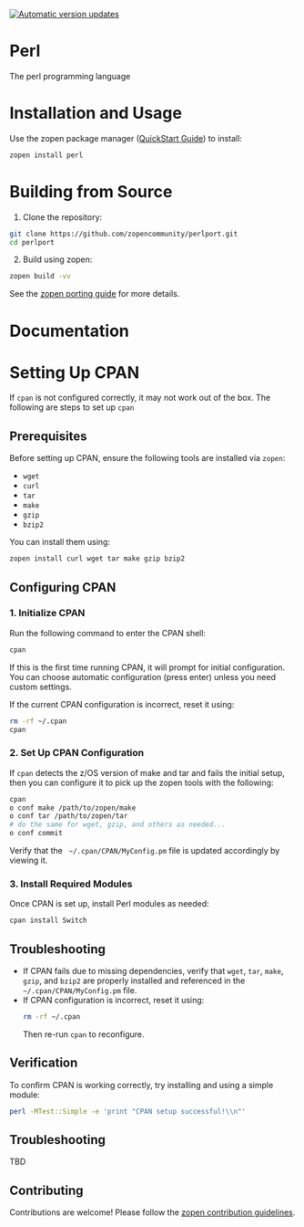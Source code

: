 [![Automatic version updates](https://github.com/ZOSOpenTools/perlport/actions/workflows/bump.yml/badge.svg)](https://github.com/ZOSOpenTools/perlport/actions/workflows/bump.yml)

# Perl

The perl programming language

# Installation and Usage

Use the zopen package manager ([QuickStart Guide](https://zopen.community/#/Guides/QuickStart)) to install:
```bash
zopen install perl
```

# Building from Source

1. Clone the repository:
```bash
git clone https://github.com/zopencommunity/perlport.git
cd perlport
```
2. Build using zopen:
```bash
zopen build -vv
```

See the [zopen porting guide](https://zopen.community/#/Guides/Porting) for more details.

# Documentation

# Setting Up CPAN

If `cpan` is not configured correctly, it may not work out of the box. The following are steps to set up `cpan`

## Prerequisites
Before setting up CPAN, ensure the following tools are installed via `zopen`:

- `wget`
- `curl`
- `tar`
- `make`
- `gzip`
- `bzip2`

You can install them using:
```sh
zopen install curl wget tar make gzip bzip2
```

## Configuring CPAN

### 1. Initialize CPAN
Run the following command to enter the CPAN shell:
```sh
cpan
```
If this is the first time running CPAN, it will prompt for initial configuration. You can choose automatic configuration (press enter) unless you need custom settings.

If the current CPAN configuration is incorrect, reset it using:
```sh
rm -rf ~/.cpan
cpan
```

### 2. Set Up CPAN Configuration
If `cpan` detects the z/OS version of make and tar and fails the initial setup, then you can configure it to pick up the zopen tools with the following:
```sh
cpan
o conf make /path/to/zopen/make
o conf tar /path/to/zopen/tar
# do the same for wget, gzip, and others as needed...
o conf commit
```
Verify that the ` ~/.cpan/CPAN/MyConfig.pm` file is updated accordingly by viewing it.

### 3. Install Required Modules
Once CPAN is set up, install Perl modules as needed:
```sh
cpan install Switch
```

## Troubleshooting
- If CPAN fails due to missing dependencies, verify that `wget`, `tar`, `make`, `gzip`, and `bzip2` are properly installed and referenced in the `~/.cpan/CPAN/MyConfig.pm` file.
- If CPAN configuration is incorrect, reset it using:
  ```sh
  rm -rf ~/.cpan
  ```
  Then re-run `cpan` to reconfigure.

## Verification
To confirm CPAN is working correctly, try installing and using a simple module:
```sh
perl -MTest::Simple -e 'print "CPAN setup successful!\\n"'
```

## Troubleshooting
TBD

## Contributing
Contributions are welcome! Please follow the [zopen contribution guidelines](https://github.com/zopencommunity/meta/blob/main/CONTRIBUTING.md).
